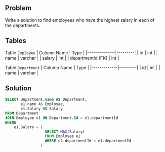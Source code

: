 ## **Problem**
Write a solution to find employees who have the highest salary in each of the departments.
<br>

## **Tables**
  Table `Employee`
| Column Name  | Type    |
|--------------|---------|
| id           | int     |
| name         | varchar |
| salary       | int     |
| departmentId (FK) | int     |
<br>

Table `Department`
| Column Name | Type    |
|-------------|---------|
| id          | int     |
| name        | varchar |
<br>

 ## **Solution**
```sql
SELECT Department.name AS Department,
       e1.name AS Employee,
       e1.Salary AS Salary
FROM Department
JOIN Employee e1 ON Department.Id = e1.departmentId
WHERE
    e1.Salary = (
                  SELECT MAX(Salary)
                  FROM Employee e2
                  WHERE e2.departmentId = e1.departmentId
                )
